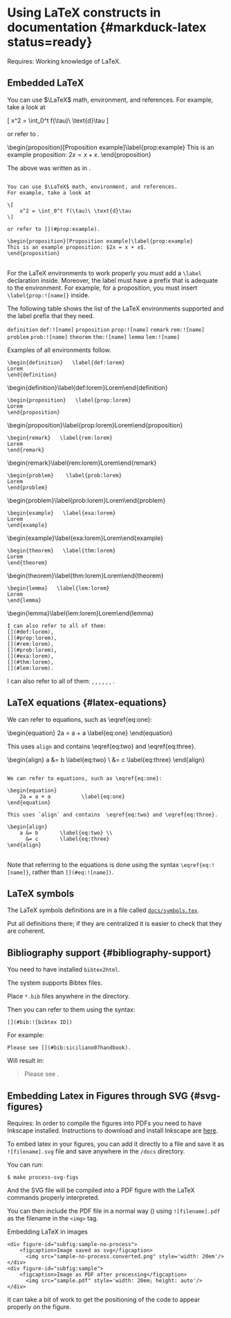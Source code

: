 # Using LaTeX constructs in documentation {#markduck-latex status=ready}

<div class='requirements' markdown="1">

Requires: Working knowledge of LaTeX.

</div>

## Embedded LaTeX

You can use $\LaTeX$ math, environment, and references. For example, take a look at

\[
    x^2 = \int_0^t f(\tau)\ \text{d}\tau
\]

or refer to [](#prop:example).

\begin{proposition}[Proposition example]\label{prop:example}
This is an example proposition: $2x = x + x$.
\end{proposition}

The above was written as in [](#code:latex-code).

<pre figure-id="code:latex-code" figure-caption='Use of LaTeX code.'>
<code>
You can use &#36;\LaTeX&#36; math, environment, and references.
For example, take a look at

&#92;[
    x^2 = \int_0^t f(\tau)\ \text{d}\tau
&#92;]

or refer to [](#prop:example).

&#92;begin{proposition}[Proposition example]&#92;label{prop:example}
This is an example proposition: &#36;2x = x + x&#36;.
&#92;end{proposition}
</code>
</pre>

For the LaTeX environments to work properly you *must* add a `\label`
declaration inside. Moreover, the label must have a prefix that is adequate
to the environment. For example, for a proposition, you must insert `\label{prop:![name]}`
inside.

The following table shows the list of the LaTeX environments supported
and the label prefix that they need.

<col2 figure-id="tab:environments" figure-caption="LaTeX environments and label prefixes">
    <code>definition</code>
    <code>def:![name]</code>
    <code>proposition</code>
    <code>prop:![name]</code>
    <code>remark</code>
    <code>rem:![name]</code>
    <code>problem</code>
    <code>prob:![name]</code>
    <code>theorem</code>
    <code>thm:![name]</code>
    <code>lemma</code>
    <code>lem:![name]</code>
</col2>


Examples of all environments follow.

<div class='example-usage' markdown="1">

  <pre><code>&#92;begin{definition}   \label{def:lorem}
Lorem
&#92;end{definition}</code></pre>

\begin{definition}\label{def:lorem}Lorem\end{definition}

  <pre><code>&#92;begin{proposition}   \label{prop:lorem}
Lorem
&#92;end{proposition}</code></pre>

\begin{proposition}\label{prop:lorem}Lorem\end{proposition}

  <pre><code>&#92;begin{remark}   \label{rem:lorem}
Lorem
&#92;end{remark}</code></pre>

\begin{remark}\label{rem:lorem}Lorem\end{remark}

  <pre><code>&#92;begin{problem}    &#92;label{prob:lorem}
Lorem
&#92;end{problem}</code></pre>

\begin{problem}\label{prob:lorem}Lorem\end{problem}

  <pre><code>&#92;begin{example}   \label{exa:lorem}
Lorem
&#92;end{example}</code></pre>

\begin{example}\label{exa:lorem}Lorem\end{example}

  <pre><code>&#92;begin{theorem}   \label{thm:lorem}
Lorem
&#92;end{theorem}</code></pre>

\begin{theorem}\label{thm:lorem}Lorem\end{theorem}

  <pre><code>&#92;begin{lemma}   \label{lem:lorem}
Lorem
&#92;end{lemma}</code></pre>

\begin{lemma}\label{lem:lorem}Lorem\end{lemma}

    I can also refer to all of them:
    [](#def:lorem),
    [](#prop:lorem),
    [](#rem:lorem),
    [](#prob:lorem),
    [](#exa:lorem),
    [](#thm:lorem),
    [](#lem:lorem).

I can also refer to all of them:
[](#def:lorem),
[](#prop:lorem),
[](#rem:lorem),
[](#prob:lorem),
[](#exa:lorem),
[](#thm:lorem),
[](#lem:lorem).

</div>

## LaTeX equations {#latex-equations}

We can refer to equations, such as \eqref{eq:one}:

\begin{equation}
    2a = a + a  \label{eq:one}
\end{equation}

This uses `align` and contains  \eqref{eq:two} and \eqref{eq:three}.

\begin{align}
    a &= b \label{eq:two} \\
      &= c \label{eq:three}
\end{align}

<pre trim="1">
<code trim="1">
We can refer to equations, such as \eqref{eq:one}:

\<span/>begin{equation}
    2a = a + a          &#92;label{eq:one}
\<span/>end{equation}

This uses `align` and contains  \eqref{eq:two} and \eqref{eq:three}.

\<span/>begin{align}
    a &amp;= b       &#92;label{eq:two} \\
      &amp;= c       &#92;label{eq:three}
\<span/>end{align}
</code>
</pre>

Note that referring to the equations is done using the syntax `\eqref{eq:![name]}`,
rather than `[](#eq:![name])`.


## LaTeX symbols

The LaTeX symbols definitions are in a file called [`docs/symbols.tex`][symbols].


[symbols]: github:org=Duckietown,repo=duckuments,path=docs/symbols.tex


Put all definitions there; if they are centralized it is easier to check
that they are coherent.


## Bibliography support {#bibliography-support}

You need to have installed `bibtex2html`.

The system supports Bibtex files.

Place `*.bib` files anywhere in the directory.

Then you can refer to them using the syntax:

    [](#bib:![bibtex ID])

For example:

    Please see [](#bib:siciliano07handbook).

Will result in:

> Please see [](#bib:siciliano07handbook).

## Embedding Latex in Figures through SVG {#svg-figures}

<div class='requirements' markdown="1">

Requires: In order to compile the figures into PDFs you need to have Inkscape installed. Instructions to download and install Inkscape are [here](https://inkscape.org/en/release/0.92.2/).

</div>


To embed latex in your figures, you can add it directly to a file and save it as `![filename].svg` file and save anywhere in the `/docs` directory.

You can run:

    $ make process-svg-figs

And the SVG file will be compiled into a PDF figure with the LaTeX commands properly interpreted.

You can then include the PDF file in a normal way ([](#figures)) using `![filename].pdf` as the filename in the <code>&lt;img&gt;</code> tag.


<div figure-id="fig:inkscape">
    <figcaption>Embedding LaTeX in images</figcaption>

    <div figure-id="subfig:sample-no-process">
        <figcaption>Image saved as svg</figcaption>
          <img src="sample-no-process.converted.png" style='width: 20em'/>
    </div>
    <div figure-id="subfig:sample">
        <figcaption>Image as PDF after processing</figcaption>
          <img src="sample.pdf" style='width: 20em; height: auto'/>
    </div>
</div>



It can take a bit of work to get the positioning of the code to appear properly on the figure.
